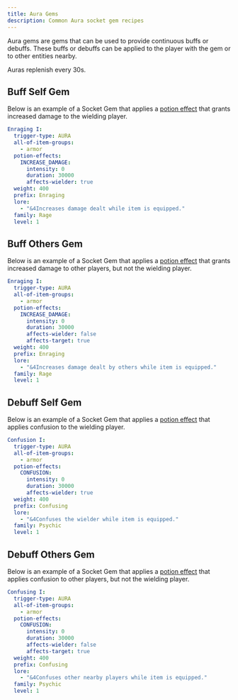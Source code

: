```yaml
---
title: Aura Gems
description: Common Aura socket gem recipes
---
```


Aura gems are gems that can be used to provide continuous buffs or debuffs. These
buffs or debuffs can be applied to the player with the gem or to other entities nearby.

Auras replenish every 30s.

## Buff Self Gem

Below is an example of a Socket Gem that applies a [potion effect] that grants increased damage
to the wielding player.

```yaml
Enraging I:
  trigger-type: AURA
  all-of-item-groups:
    - armor
  potion-effects:
    INCREASE_DAMAGE:
      intensity: 0
      duration: 30000
      affects-wielder: true
  weight: 400
  prefix: Enraging
  lore:
    - "&4Increases damage dealt while item is equipped."
  family: Rage
  level: 1
```

## Buff Others Gem

Below is an example of a Socket Gem that applies a [potion effect] that grants increased damage
to other players, but not the wielding player.

```yaml
Enraging I:
  trigger-type: AURA
  all-of-item-groups:
    - armor
  potion-effects:
    INCREASE_DAMAGE:
      intensity: 0
      duration: 30000
      affects-wielder: false
      affects-target: true
  weight: 400
  prefix: Enraging
  lore:
    - "&4Increases damage dealt by others while item is equipped."
  family: Rage
  level: 1
```

## Debuff Self Gem

Below is an example of a Socket Gem that applies a [potion effect] that applies confusion
to the wielding player.

```yaml
Confusion I:
  trigger-type: AURA
  all-of-item-groups:
    - armor
  potion-effects:
    CONFUSION:
      intensity: 0
      duration: 30000
      affects-wielder: true
  weight: 400
  prefix: Confusing
  lore:
    - "&4Confuses the wielder while item is equipped."
  family: Psychic
  level: 1
```

## Debuff Others Gem

Below is an example of a Socket Gem that applies a [potion effect] that applies confusion
to other players, but not the wielding player.

```yaml
Confusing I:
  trigger-type: AURA
  all-of-item-groups:
    - armor
  potion-effects:
    CONFUSION:
      intensity: 0
      duration: 30000
      affects-wielder: false
      affects-target: true
  weight: 400
  prefix: Confusing
  lore:
    - "&4Confuses other nearby players while item is equipped."
  family: Psychic
  level: 1
```

[potion effect]: https://hub.spigotmc.org/javadocs/spigot/org/bukkit/potion/PotionEffectType.html
